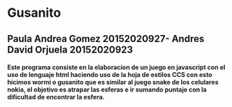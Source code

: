 # Gusanito

## Paula Andrea Gomez 20152020927- Andres David Orjuela 20152020923

#### Este programa consiste en la elaboracion de un juego en javascript con el uso de lenguaje html haciendo uso de la hoja de estilos CCS con esto hicimos wormi o gusanito que es similar al juego snake de los celulares nokia, el objetivo es atrapar las esferas e ir sumando puntaje con la dificultad de encontrar la esfera.

